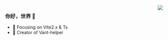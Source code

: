 <img align="right" src="https://github-readme-stats.vercel.app/api?username=noransu&show_icons=true&icon_color=4fc08d&text_color=718096&bg_color=ffffff&hide_title=true" />

### 你好，世界 👋

- :orange_book: Focusing on Vite2.x & Ts
- :hammer: Creator of Vant-helper
